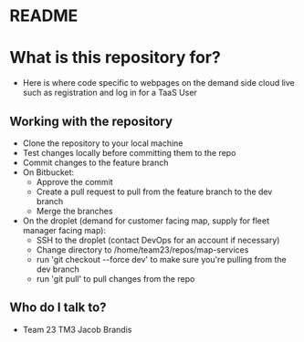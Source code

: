 # README
# What is this repository for?
- Here is where code specific to webpages on the demand side cloud live such as registration and log in for a TaaS User
## Working with the repository
-   Clone the repository to your local machine
-   Test changes locally before committing them to the repo
-   Commit changes to the feature branch
-   On Bitbucket:
    -   Approve the commit
    -   Create a pull request to pull from the feature branch to the dev branch
    -   Merge the branches
-   On the droplet (demand for customer facing map, supply for fleet manager facing map):
    -   SSH to the droplet (contact DevOps for an account if necessary)
    -   Change directory to /home/team23/repos/map-services
    -   run 'git checkout --force dev' to make sure you're pulling from the dev branch
    -   run 'git pull' to pull changes from the repo
## Who do I talk to?
-  Team 23 TM3 Jacob Brandis